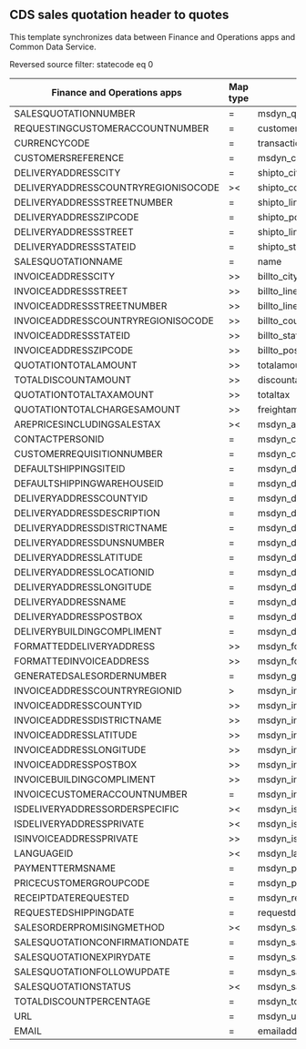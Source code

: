 ## CDS sales quotation header to quotes

This template synchronizes data between Finance and Operations apps and Common Data Service.

Reversed source filter: statecode eq 0

Finance and Operations apps | Map type | model-driven apps in Dynamics 365 | Default value
---|---|---|---
SALESQUOTATIONNUMBER | = | msdyn_quotenumber | 
REQUESTINGCUSTOMERACCOUNTNUMBER | = | customerid.Account(accountnumber).Contact(msdyn_contactpersonid) | 
CURRENCYCODE | = | transactioncurrencyid.isocurrencycode | 
CUSTOMERSREFERENCE | = | msdyn_customersreference | 
DELIVERYADDRESSCITY | = | shipto_city | 
DELIVERYADDRESSCOUNTRYREGIONISOCODE | >< | shipto_country | 
DELIVERYADDRESSSTREETNUMBER | = | shipto_line2 | 
DELIVERYADDRESSZIPCODE | = | shipto_postalcode | 
DELIVERYADDRESSSTREET | = | shipto_line1 | 
DELIVERYADDRESSSTATEID | = | shipto_stateorprovince | 
SALESQUOTATIONNAME | = | name | 
INVOICEADDRESSCITY | >> | billto_city | 
INVOICEADDRESSSTREET | >> | billto_line1 | 
INVOICEADDRESSSTREETNUMBER | >> | billto_line2 | 
INVOICEADDRESSCOUNTRYREGIONISOCODE | >> | billto_country | 
INVOICEADDRESSSTATEID | >> | billto_stateorprovince | 
INVOICEADDRESSZIPCODE | >> | billto_postalcode | 
QUOTATIONTOTALAMOUNT | >> | totalamount | 
TOTALDISCOUNTAMOUNT | >> | discountamount | 
QUOTATIONTOTALTAXAMOUNT | >> | totaltax | 
QUOTATIONTOTALCHARGESAMOUNT | >> | freightamount | 
AREPRICESINCLUDINGSALESTAX | >< | msdyn_arepricesincludingsalestax | 
CONTACTPERSONID | = | msdyn_contactperson.msdyn_contactpersonid | 
CUSTOMERREQUISITIONNUMBER | = | msdyn_customerrequisitionnumber | 
DEFAULTSHIPPINGSITEID | = | msdyn_defaultshippingsite.msdyn_siteid | 
DEFAULTSHIPPINGWAREHOUSEID | = | msdyn_defaultshippingwarehouse.msdyn_warehouseidentifier | 
DELIVERYADDRESSCOUNTYID | = | msdyn_deliveryaddresscountyid | 
DELIVERYADDRESSDESCRIPTION | = | msdyn_deliveryaddressdescription | 
DELIVERYADDRESSDISTRICTNAME | = | msdyn_deliveryaddressdistrictname | 
DELIVERYADDRESSDUNSNUMBER | = | msdyn_deliveryaddressdunsnumber | 
DELIVERYADDRESSLATITUDE | = | msdyn_deliveryaddresslatitude | 
DELIVERYADDRESSLOCATIONID | = | msdyn_deliveryaddresslocationid | 
DELIVERYADDRESSLONGITUDE | = | msdyn_deliveryaddresslongitude | 
DELIVERYADDRESSNAME | = | msdyn_deliveryaddressname | 
DELIVERYADDRESSPOSTBOX | = | msdyn_deliveryaddresspostbox | 
DELIVERYBUILDINGCOMPLIMENT | = | msdyn_deliverybuildingcompliment | 
FORMATTEDDELIVERYADDRESS | >> | msdyn_formatteddeliveryaddress | 
FORMATTEDINVOICEADDRESS | >> | msdyn_formattedinvoiceaddress | 
GENERATEDSALESORDERNUMBER | = | msdyn_generatedsalesordernumber.msdyn_salesordernumber | 
INVOICEADDRESSCOUNTRYREGIONID | > | msdyn_invoiceaddresscountryregionid | 
INVOICEADDRESSCOUNTYID | >> | msdyn_invoiceaddresscountyid | 
INVOICEADDRESSDISTRICTNAME | >> | msdyn_invoiceaddressdistrictname | 
INVOICEADDRESSLATITUDE | >> | msdyn_invoiceaddresslatitude | 
INVOICEADDRESSLONGITUDE | >> | msdyn_invoiceaddresslongitude | 
INVOICEADDRESSPOSTBOX | >> | msdyn_invoiceaddresspostbox | 
INVOICEBUILDINGCOMPLIMENT | >> | msdyn_invoicebuildingcompliment | 
INVOICECUSTOMERACCOUNTNUMBER | = | msdyn_invoicecustomer.accountnumber | 
ISDELIVERYADDRESSORDERSPECIFIC | >< | msdyn_isdeliveryaddressorderspecific | 
ISDELIVERYADDRESSPRIVATE | >< | msdyn_isdeliveryaddressprivate | 
ISINVOICEADDRESSPRIVATE | >> | msdyn_isinvoiceaddressprivate | 
LANGUAGEID | >< | msdyn_language | 
PAYMENTTERMSNAME | = | msdyn_paymentterms.msdyn_name | 
PRICECUSTOMERGROUPCODE | = | msdyn_pricecustomergroup.msdyn_groupcode | 
RECEIPTDATEREQUESTED | = | msdyn_requestedreceiptdate | 
REQUESTEDSHIPPINGDATE | = | requestdeliveryby | 
SALESORDERPROMISINGMETHOD | >< | msdyn_salesorderpromisingmethod | 
SALESQUOTATIONCONFIRMATIONDATE | = | msdyn_salesquotationconfirmationdate | 
SALESQUOTATIONEXPIRYDATE | = | msdyn_salesquotationexpirydate | 
SALESQUOTATIONFOLLOWUPDATE | = | msdyn_salesquotationfollowupdate | 
SALESQUOTATIONSTATUS | >< | msdyn_salesquotationstatus | 
TOTALDISCOUNTPERCENTAGE | = | msdyn_totaldiscountpercentage | 
URL | = | msdyn_url | 
EMAIL | = | emailaddress | 

